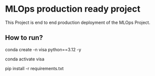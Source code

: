 # MLOps production ready project

This Project is end to end production deployment of the MLOps Project.

## How to run?

conda create -n visa python==3.12 -y

conda activate visa

pip install -r requirements.txt




